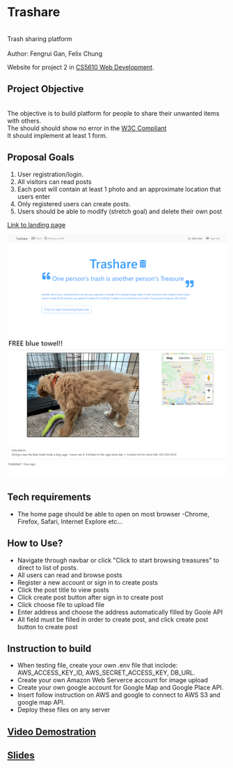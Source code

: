 # Trashare

<br>Trash sharing platform<br/>
<br>Author: Fengrui Gan, Felix Chung<br/>

Website for project 2 in [CS5610 Web Development](https://johnguerra.co/classes/webDevelopment_fall_2021/).

## Project Objective

<br>The objective is to build platform for people to share their unwanted items with others. <br/>
The should should show no error in the [W3C Compliant](https://validator.w3.org/#validate_by_input)
<br>It should implement at least 1 form.<br/>

## Proposal Goals

1. User registration/login.
2. All visitors can read posts
3. Each post will contain at least 1 photo and an approximate location that users enter
4. Only registered users can create posts.
5. Users should be able to modify (stretch goal) and delete their own post

[Link to landing page](https://trashare.herokuapp.com/)

![Home page of website](/public/images/homepage.png)
![Demo of post page](/public/images/postdemo.png)


## Tech requirements

- The home page should be able to open on most browser
  -Chrome, Firefox, Safari, Internet Explore etc...

## How to Use?
- Navigate through navbar or click "Click to start browsing treasures" to direct to list of posts.
- All users can read and browse posts
- Register a new account or sign in to create posts
- Click the post title to view posts
- Click create post button after sign in to create post
- Click choose file to upload file
- Enter address and choose the address automatically filled by Goole API
- All field must be filled in order to create post, and click create post button to create post

## Instruction to build

- When testing file, create your own .env file that inclode: AWS_ACCESS_KEY_ID, AWS_SECRET_ACCESS_KEY, DB_URL.
- Create your own Amazon Web Serverce account for image upload
- Create your own google account for Google Map and Google Place API.
- Insert follow instruction on AWS and google to connect to AWS S3 and google map API.
- Deploy these files on any server

## [Video Demostration](https://youtu.be/ac_AmGwVtqY)
## [Slides](https://docs.google.com/presentation/d/1Vfwai_Shm6E11dGGUrb8bUUEbyVstN1IpY3wyM0T9JM/edit?usp=sharing)
